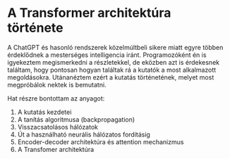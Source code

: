 
# A Transformer architektúra története # 

A ChatGPT és hasonló rendszerek közelmúltbeli sikere miatt egyre többen érdeklődnek a mesterséges intelligencia iránt. Programozóként én is igyekeztem megismerkedni a részletekkel, de eközben azt is érdekesnek találtam, hogy pontosan hogyan találtak rá a kutatók a most alkalmazott megoldásokra. Utánanéztem ezért a kutatás történetének, melyet most megpróbálok nektek is bemutatni.

Hat részre bontottam az anyagot:
1. A kutatás kezdetei
2. A tanítás algoritmusa (backpropagation)
3. Visszacsatolásos hálózatok
4. Út a használható neurális hálózatos fordításig
5. Encoder-decoder architektúra és attention mechanizmus
6. A Transfomer architektúra